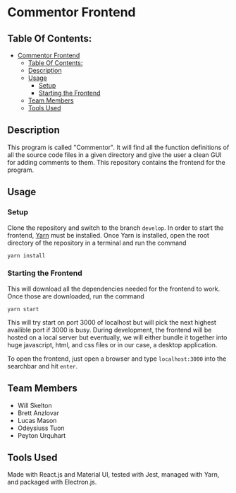 # Commentor Frontend
## Table Of Contents:
- [Commentor Frontend](#commentor-frontend)
  - [Table Of Contents:](#table-of-contents)
  - [Description](#description)
  - [Usage](#usage)
    - [Setup](#setup)
    - [Starting the Frontend](#starting-the-frontend)
  - [Team Members](#team-members)
  - [Tools Used](#tools-used)

## Description
This program is called "Commentor". It will find all the function definitions of all the source code files in a given directory and give the user a clean GUI for adding comments to them. This repository contains the frontend for the program.

## Usage
### Setup
Clone the repository and switch to the branch `develop`. In order to start the frontend, [Yarn](https://yarnpkg.com/en/) must be installed. Once Yarn is installed, open the root directory of the repository in a terminal and run the command 

```
yarn install
```

### Starting the Frontend
This will download all the dependencies needed for the frontend to work. Once those are downloaded, run the command

```
yarn start
```

This will try start on port 3000 of localhost but will pick the next highest availible port if 3000 is busy. During development, the frontend will be hosted on a local server but eventually, we will either bundle it together into huge javascript, html, and css files or in our case, a desktop application. 

To open the frontend, just open a browser and type `localhost:3000` into the searchbar and hit `enter`.

## Team Members
- Will Skelton
- Brett Anzlovar
- Lucas Mason
- Odeysiuss Tuon
- Peyton Urquhart

## Tools Used
Made with React.js and Material UI, tested with Jest, managed with Yarn, and packaged with Electron.js.